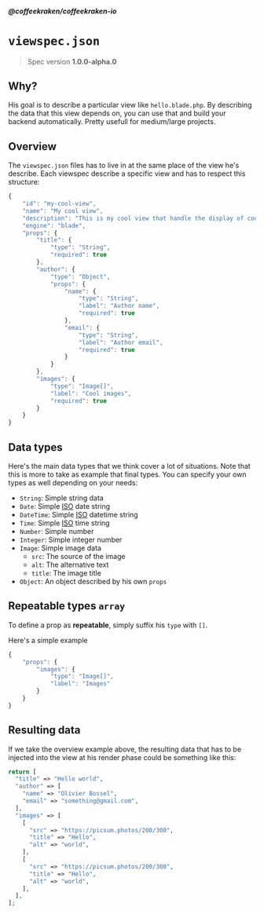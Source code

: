 <!--
/**
 * @name            Viewspec
 * @namespace       doc.specFiles
 * @type            Markdown
 * @platform        md
 * @status          stable
 * @menu            Documentation / Spec files           /doc/specfiles/viewspec
 *
 * @since           2.0.0
 * @author    Olivier Bossel <olivier.bossel@gmail.com> (https://coffeekraken.io)
 */
-->

<!-- image -->

<!-- header -->
##### @coffeekraken/coffeekraken-io



# `viewspec.json`

> Spec version **1.0.0-alpha.0**

## Why?

His goal is to describe a particular view like `hello.blade.php`.
By describing the data that this view depends on, you can use that and build your backend automatically. Pretty usefull for medium/large projects.

## Overview

The `viewspec.json` files has to live in at the same place of the view he's describe. Each viewspec describe a specific view and has to respect this structure:

```js
{
    "id": "my-cool-view",
    "name": "My cool view",
    "description": "This is my cool view that handle the display of cool things",
    "engine": "blade",
    "props": {
        "title": {
            "type": "String",
            "required": true
        },
        "author": {
            "type": "Object",
            "props": {
                "name": {
                    "type": "String",
                    "label": "Author name",
                    "required": true
                },
                "email": {
                    "type": "String",
                    "label": "Author email",
                    "required": true
                }
            }
        },
        "images": {
            "type": "Image[]",
            "label": "Cool images",
            "required": true
        }
    }
}

```


## Data types

Here's the main data types that we think cover a lot of situations. Note that this is more to take as example that final types. You can specify your own types as well depending on your needs:

- `String`: Simple string data
- `Date`: Simple [ISO](https://en.wikipedia.org/wiki/ISO_8601) date string
- `DateTime`: Simple [ISO](https://en.wikipedia.org/wiki/ISO_8601) datetime string
- `Time`: Simple [ISO](https://en.wikipedia.org/wiki/ISO_8601) time string
- `Number`: Simple number
- `Integer`: Simple integer number
- `Image`: Simple image data
  - `src`: The source of the image
  - `alt`: The alternative text
  - `title`: The image title
- `Object`: An object described by his own `props`

## Repeatable types `array`

To define a prop as **repeatable**, simply suffix his `type` with `[]`.

Here's a simple example

```js
{
    "props": {
        "images": {
            "type": "Image[]",
            "label": "Images"
        }
    }
}

```


## Resulting data

If we take the overview example above, the resulting data that has to be injected into the view at his render phase could be something like this:

```php
return [
  "title" => "Hello world",
  "author" => [
    "name" => "Olivier Bossel",
    "email" => "something@gmail.com",
  ],
  "images" => [
    [
      "src" => "https://picsum.photos/200/300",
      "title" => "Hello",
      "alt" => "world",
    ],
    [
      "src" => "https://picsum.photos/200/300",
      "title" => "Hello",
      "alt" => "world",
    ],
  ],
];

```



